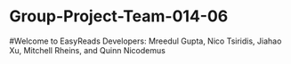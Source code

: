 # Group-Project-Team-014-06


#Welcome to EasyReads
Developers: Mreedul Gupta, Nico Tsiridis, Jiahao Xu, Mitchell Rheins, and Quinn Nicodemus
